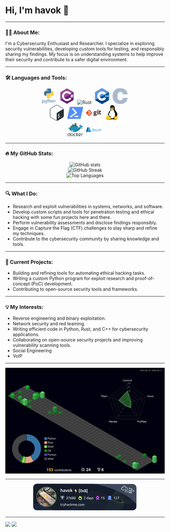 # Hi, I'm havok 👋 

---

### 👨‍💻 About Me:

I'm a Cybersecurity Enthusiast and Researcher. I specialize in exploring security vulnerabilities, developing custom tools for testing, and responsibly sharing my findings. My focus is on understanding systems to help improve their security and contribute to a safer digital environment.


---

### :hammer_and_wrench: Languages and Tools:

<div align="center">
  <img src="https://github.com/devicons/devicon/blob/master/icons/python/python-original-wordmark.svg" title="Python" alt="Python" width="50" height="50"/>&nbsp;
  <img src="https://github.com/devicons/devicon/blob/master/icons/csharp/csharp-original.svg" title="C#" alt="C#" width="50" height="50"/>&nbsp;
  <img src="https://www.rust-lang.org/logos/rust-logo-512x512.png" title="Rust" alt="Rust" width="50" height="50"/>&nbsp;
  <img src="https://github.com/devicons/devicon/blob/master/icons/cplusplus/cplusplus-original.svg" title="C++" alt="C++" width="50" height="50"/>&nbsp;
  <img src="https://github.com/devicons/devicon/blob/master/icons/c/c-original.svg" title="C" alt="C" width="50" height="50"/>&nbsp;
</div>

<div align="center">
  <img src="https://github.com/devicons/devicon/blob/master/icons/bash/bash-original.svg" title="Bash" alt="Bash" width="50" height="50"/>&nbsp;
  <img src="https://github.com/devicons/devicon/blob/master/icons/powershell/powershell-original.svg" title="PowerShell" alt="PowerShell" width="50" height="50"/>&nbsp;
  <img src="https://github.com/devicons/devicon/blob/master/icons/git/git-original-wordmark.svg" title="Git" alt="Git" width="50" height="50"/>&nbsp;
  <img src="https://github.com/devicons/devicon/blob/master/icons/linux/linux-original.svg" title="Linux" alt="Linux" width="50" height="50"/>&nbsp;
</div>

<div align="center">
  <img src="https://github.com/devicons/devicon/blob/master/icons/docker/docker-original-wordmark.svg" title="Docker" alt="Docker" width="50" height="50"/>&nbsp;
  <img src="https://github.com/devicons/devicon/blob/master/icons/azure/azure-original-wordmark.svg" title="Azure" alt="Azure" width="50" height="50"/>&nbsp;
</div>

---

### :fire: My GitHub Stats:

<div align="center">
  <!-- GitHub Stats -->
  <img src="https://github-readme-stats-git-masterrstaa-rickstaa.vercel.app/api?username=havokzero&show_icons=true&theme=radical" alt="GitHub stats" />
</div>

<div align="center">
  <!-- GitHub Streak -->
  <img src="https://github-readme-streak-stats.herokuapp.com/?user=havokzero&theme=radical" alt="GitHub Streak" />
</div>

<div align="center">
  <!-- Top Languages -->
  <img src="https://github-readme-stats-git-masterrstaa-rickstaa.vercel.app/api/top-langs/?username=havokzero&layout=compact&theme=radical" alt="Top Languages" />
</div>

---

### 🔍 What I Do:

- Research and exploit vulnerabilities in systems, networks, and software.
- Develop custom scripts and tools for penetration testing and ethical hacking with some fun projects here and there.
- Perform vulnerability assessments and disclose findings responsibly.
- Engage in Capture the Flag (CTF) challenges to stay sharp and refine my techniques.
- Contribute to the cybersecurity community by sharing knowledge and tools.

---

### 🚀 Current Projects:

- Building and refining tools for automating ethical hacking tasks.
- Writing a custom Python program for exploit research and proof-of-concept (PoC) development.
- Contributing to open-source security tools and frameworks.

---

### 💡 My Interests:

- Reverse engineering and binary exploitation.
- Network security and red teaming.
- Writing efficient code in Python, Rust, and C++ for cybersecurity applications.
- Collaborating on open-source security projects and improving vulnerability scanning tools.
- Social Engineering
- VoIP

---

![](./profile-3d-contrib/profile-night-green.svg)
<!--<div align="center"> ![3D Contribution Graph](./profile-3d-contrib/profile-night-green.svg) </div>-->

---

<!--[![TryHackMe](assets/thm_propic.png)](https://tryhackme.com/p/havok) -->
<p align="center"><a href="https://tryhackme.com/p/havok"><img src="./assets/thm_propic.png" alt="TryHackMe Badge"></a></p>

<!--div align="center"> [![TryHackMe](assets/thm_propic.png)](https://tryhackme.com/p/havok) </div-->



---


<!-- ![Profile views](https://komarev.com/ghpvc/?username=havokzero&color=FF0054) -->
![](https://komarev.com/ghpvc/?username=havokzero&color=4B0082&label=PROFILE+VIEWS&style=flat-square)
![](https://komarev.com/ghpvc/?username=havokzero&color=4B0082&style=pixel)


